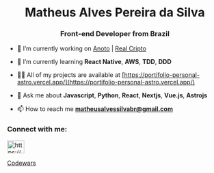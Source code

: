 <h1 align="center">Matheus Alves Pereira da Silva</h1>
<h3 align="center">Front-end Developer from Brazil</h3>

- 🔭 I’m currently working on [Anoto](https://github.com/Anoto-ecossistem) | [Real Cripto](https://realcripto.com.br/)

- 🌱 I’m currently learning  **React Native**, **AWS**, **TDD**, **DDD**

- 👨‍💻 All of my projects are available at [https://portifolio-personal-astro.vercel.app/](https://portifolio-personal-astro.vercel.app/)

- 💬 Ask me about **Javascript**, **Python**, **React**, **Nextjs**, **Vue.js**, **Astrojs**

- 📫 How to reach me **matheusalvessilvabr@gmail.com**

<h3 align="left">Connect with me:</h3>
<p align="left">
<a href="https://www.linkedin.com/in/matheus-alves-4a2b03231" target="_blank"><img align="center" src="https://raw.githubusercontent.com/rahuldkjain/github-profile-readme-generator/master/src/images/icons/Social/linked-in-alt.svg" alt="https://www.linkedin.com/in/matheus-alves-4a2b03231" height="30" width="40" /></a>
</p>

[Codewars](https://www.codewars.com/users/MatheusAlvesPereira)
